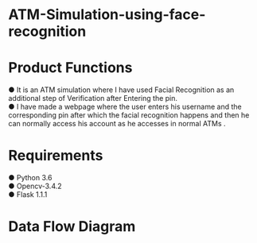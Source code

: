 # ATM-Simulation-using-face-recognition
# Product Functions
  ●	It is an ATM simulation where I have used Facial Recognition as an additional step of Verification after Entering the pin.<br/>
  ●	I have made a webpage where the user enters his username and the corresponding pin after which the facial recognition happens and then     he can normally access his account as he accesses in normal ATMs .<br/>
# Requirements
  ●	Python 3.6 <br/>
  ● Opencv-3.4.2 <br/>
  ● Flask 1.1.1 <br/>
# Data Flow Diagram
  


  
